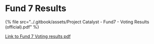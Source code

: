 # Fund 7 Results



{% file src="../.gitbook/assets/Project Catalyst - Fund7 - Voting Results (official).pdf" %}

[Link to Fund 7 Voting results pdf](https://drive.google.com/file/d/193GZulHuk0zhpTrMiLhcNC4OeEMoRyIa/view)
